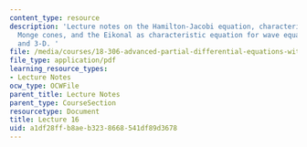 ```yaml
---
content_type: resource
description: 'Lecture notes on the Hamilton-Jacobi equation, characteristics, strips,
  Monge cones, and the Eikonal as characteristic equation for wave equation in 2-D
  and 3-D. '
file: /media/courses/18-306-advanced-partial-differential-equations-with-applications-fall-2009/a1df28ffb8aeb3238668541df89d3678_MIT18_306f09_lec16.pdf
file_type: application/pdf
learning_resource_types:
- Lecture Notes
ocw_type: OCWFile
parent_title: Lecture Notes
parent_type: CourseSection
resourcetype: Document
title: Lecture 16
uid: a1df28ff-b8ae-b323-8668-541df89d3678
---
```


